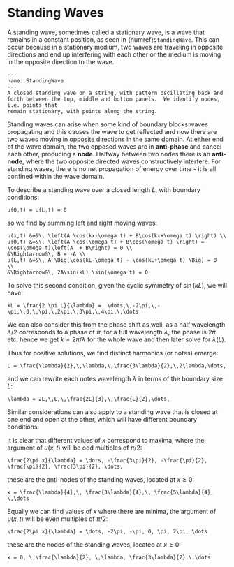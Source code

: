 # Standing Waves

A standing wave, sometimes called a stationary wave, is a wave that remains in a constant position, as seen in {numref}`StandingWave`.  This can occur 
because in a stationary medium, two waves are traveling in opposite directions and end up interfering with each other or the medium is moving in the opposite 
direction to the wave.  

```{figure} ../figures/StandingWave.png
---
name: StandingWave
---
A closed standing wave on a string, with pattern oscillating back and forth between the top, middle and bottom panels.  We identify nodes, i.e. points that 
remain stationary, with points along the string.
```

Standing waves can arise when some kind of boundary blocks waves propagating and this causes the wave to get reflected and now there are two waves moving in 
opposite directions in the same domain.  At either end of the wave domain, the two opposed waves are in <b>anti-phase</b> and cancel each other, producing a 
<b>node</b>. Halfway between two nodes there is an <b>anti-node</b>, where the two opposite directed waves constructively interfere. For standing waves, 
there is no net propagation of energy over time - it is all confined within the wave domain. 

To describe a standing wave over a closed length $L$, with boundary conditions:

```{math} 
u(0,t) = u(L,t) = 0
```
so we find by summing left and right moving waves:

```{math}
u(x,t) &=&\, \left(A \cos(kx-\omega t) + B\cos(kx+\omega t) \right) \\
u(0,t) &=&\, \left(A \cos(\omega t) + B\cos(\omega t) \right) = \cos(\omega t)\left(A  + B\right) = 0 \\ 
&\Rightarrow&\, B = -A \\
u(L,t) &=&\, A \Big[\cos(kL-\omega t) - \cos(kL+\omega t) \Big] = 0  \\ 
&\Rightarrow&\, 2A\sin(kL) \sin(\omega t) = 0
```

To solve this second condition, given the cyclic symmetry of $\sin(kL)$, we will have: 

```{math}
kL = \frac{2 \pi L}{\lambda} =  \dots,\,-2\pi,\,-\pi,\,0,\,\pi,\,2\pi,\,3\pi,\,4\pi,\,\dots
```

We can also consider this from the phase shift as well, as a half wavelength $\lambda/2$ corresponds to a phase of $\pi$, for a full wavelength $\lambda$, the 
phase is $2\pi$ etc, hence we get $k = 2 \pi/\lambda$ for the whole wave and then later solve for $\lambda(L)$.

Thus for positive solutions, we find distinct harmonics (or notes) emerge:

```{math}
L = \frac{\lambda}{2},\,\lambda,\,\frac{3\lambda}{2},\,2\lambda,\dots, 
```
and we can rewrite each notes wavelength $\lambda$ in terms of the boundary size $L$:

```{math}
\lambda = 2L,\,L,\,\frac{2L}{3},\,\frac{L}{2},\dots, 
```

Similar considerations can also apply to a standing wave that is closed at one end and open at the other, which will have different boundary conditions.  

It is clear that different values of $x$ correspond to maxima, where the argument of $u(x,\,t)$ will be odd multiples of $\pi/2$:

```{math}
\frac{2\pi x}{\lambda} = \dots, -\frac{3\pi}{2}, -\frac{\pi}{2}, \frac{\pi}{2}, \frac{3\pi}{2}, \dots,
```

these are the anti-nodes of the standing waves, located at $x \geq 0$:

```{math}
x = \frac{\lambda}{4},\, \frac{3\lambda}{4},\, \frac{5\lambda}{4}, \,\dots
```

Equally we can find values of $x$ where there are minima, the argument of $u(x,\,t)$ will be even multiples of $\pi/2$:

```{math}
\frac{2\pi x}{\lambda} = \dots, -2\pi, -\pi, 0, \pi, 2\pi, \dots 
```

these are the nodes of the standing waves, located at $x \geq 0$:

```{math}
x = 0, \,\frac{\lambda}{2}, \,\lambda, \frac{3\lambda}{2},\,\dots
```


